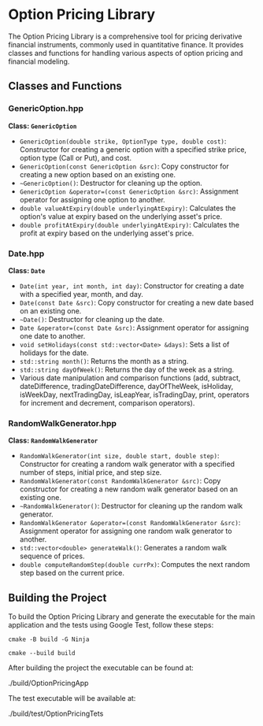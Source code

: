 # Option Pricing Library

The Option Pricing Library is a comprehensive tool for pricing derivative financial instruments, commonly used in quantitative finance. It provides classes and functions for handling various aspects of option pricing and financial modeling.

## Classes and Functions

### GenericOption.hpp

**Class: `GenericOption`**

- `GenericOption(double strike, OptionType type, double cost)`: Constructor for creating a generic option with a specified strike price, option type (Call or Put), and cost.
- `GenericOption(const GenericOption &src)`: Copy constructor for creating a new option based on an existing one.
- `~GenericOption()`: Destructor for cleaning up the option.
- `GenericOption &operator=(const GenericOption &src)`: Assignment operator for assigning one option to another.
- `double valueAtExpiry(double underlyingAtExpiry)`: Calculates the option's value at expiry based on the underlying asset's price.
- `double profitAtExpiry(double underlyingAtExpiry)`: Calculates the profit at expiry based on the underlying asset's price.

### Date.hpp

**Class: `Date`**

- `Date(int year, int month, int day)`: Constructor for creating a date with a specified year, month, and day.
- `Date(const Date &src)`: Copy constructor for creating a new date based on an existing one.
- `~Date()`: Destructor for cleaning up the date.
- `Date &operator=(const Date &src)`: Assignment operator for assigning one date to another.
- `void setHolidays(const std::vector<Date> &days)`: Sets a list of holidays for the date.
- `std::string month()`: Returns the month as a string.
- `std::string dayOfWeek()`: Returns the day of the week as a string.
- Various date manipulation and comparison functions (add, subtract, dateDifference, tradingDateDifference, dayOfTheWeek, isHoliday, isWeekDay, nextTradingDay, isLeapYear, isTradingDay, print, operators for increment and decrement, comparison operators).

### RandomWalkGenerator.hpp

**Class: `RandomWalkGenerator`**

- `RandomWalkGenerator(int size, double start, double step)`: Constructor for creating a random walk generator with a specified number of steps, initial price, and step size.
- `RandomWalkGenerator(const RandomWalkGenerator &src)`: Copy constructor for creating a new random walk generator based on an existing one.
- `~RandomWalkGenerator()`: Destructor for cleaning up the random walk generator.
- `RandomWalkGenerator &operator=(const RandomWalkGenerator &src)`: Assignment operator for assigning one random walk generator to another.
- `std::vector<double> generateWalk()`: Generates a random walk sequence of prices.
- `double computeRandomStep(double currPx)`: Computes the next random step based on the current price.

## Building the Project

To build the Option Pricing Library and generate the executable for the main application and the tests using Google Test, follow these steps:

  ```shell
  cmake -B build -G Ninja
  
  cmake --build build
  ```

After building the project the executable can be found at:

./build/OptionPricingApp

The test executable will be available at:

./build/test/OptionPricingTets


